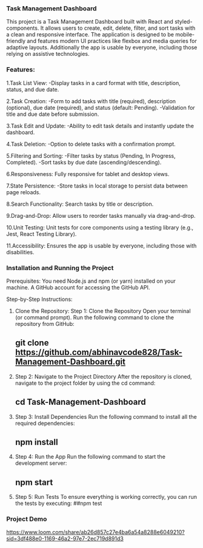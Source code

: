 ### Task Management Dashboard

This project is a Task Management Dashboard built with React and styled-components. It allows users to create, edit, delete, filter, and sort tasks with a clean and responsive interface. The application is designed to be mobile-friendly and features modern UI practices like flexbox and media queries for adaptive layouts. Additionally the app is usable by everyone, including those relying on assistive technologies.

### Features:

1.Task List View:
-Display tasks in a card format with title, description, status, and due date.

2.Task Creation:
-Form to add tasks with title (required), description (optional), due date (required), and status (default: Pending).
-Validation for title and due date before submission.

3.Task Edit and Update:
-Ability to edit task details and instantly update the dashboard.

4.Task Deletion:
-Option to delete tasks with a confirmation prompt.

5.Filtering and Sorting:
-Filter tasks by status (Pending, In Progress, Completed).
-Sort tasks by due date (ascending/descending).

6.Responsiveness:
Fully responsive for tablet and desktop views.

7.State Persistence:
-Store tasks in local storage to persist data between page reloads.

8.Search Functionality:
Search tasks by title or description.

9.Drag-and-Drop:
Allow users to reorder tasks manually via drag-and-drop.

10.Unit Testing:
Unit tests for core components using a testing library (e.g., Jest, React Testing Library).

11.Accessibility:
Ensures the app is usable by everyone, including those with disabilities.

### Installation and Running the Project

Prerequisites:
You need Node.js and npm (or yarn) installed on your machine.
A GitHub account for accessing the GitHub API.

Step-by-Step Instructions:

1. Clone the Repository:
   Step 1: Clone the Repository
   Open your terminal (or command prompt).
   Run the following command to clone the repository from GitHub:
   ## git clone https://github.com/abhinavcode828/Task-Management-Dashboard.git

2. Step 2: Navigate to the Project Directory
   After the repository is cloned, navigate to the project folder by using the cd command:
   ## cd Task-Management-Dashboard

3. Step 3: Install Dependencies
   Run the following command to install all the required dependencies:
   ## npm install

4. Step 4: Run the App
   Run the following command to start the development server:
   ## npm start

5. Step 5: Run Tests
   To ensure everything is working correctly, you can run the tests by executing:
   ##npm test

### Project Demo
https://www.loom.com/share/ab26d857c27e4ba6a54a8288e6049210?sid=3df488e0-1169-46a2-97e7-2ec719d891d3

